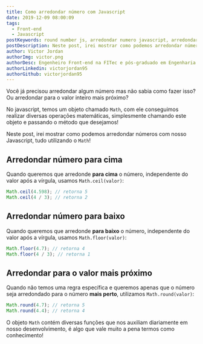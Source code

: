 ```yaml
---
title: Como arredondar número com Javascript
date: 2019-12-09 08:00:09
tags:
  - Front-end
  - Javascript
postKeywords: round number js, arredondar numero javascript, arredondar cima js, retornar inteiro proximo, arredondar, javascript, round, ES6, front-end
postDescription: Neste post, irei mostrar como podemos arredondar números com nosso Javascript, tudo utilizando o Math, de uma maneira simples e rápida, que nos garante um bom desenvolvimento e eficácia em nossos códigos!
author: Victor Jordan
authorImg: victor.png
authorDesc: Engenheiro Front-end na FITec e pós-graduado em Engenharia de Software pela PUC-MG e formado em Banco de Dados pela Fatec, apaixonado por usabilidade, performance e UX!
authorLinkedin: victorjordan95
authorGithub: victorjordan95
---
```


Você já precisou arredondar algum número mas não sabia como fazer isso?
Ou arredondar para o valor inteiro mais próximo?

No javascript, temos um objeto chamado `Math`, com ele conseguimos realizar diversas operações matemáticas, simplesmente chamando este objeto e passando o método que desejamos!

Neste post, irei mostrar como podemos arredondar números com nosso Javascript, tudo utilizando o `Math`!

<!-- more -->

## Arredondar número para cima

Quando queremos que arredonde **para cima** o número, independente do valor após a vírgula, usamos `Math.ceil(valor)`:

```javascript
Math.ceil(4.598); // retorna 5
Math.ceil(4 / 3); // retorna 2
```

## Arredondar número para baixo

Quando queremos que arredonde **para baixo** o número, independente do valor após a vírgula, usamos `Math.floor(valor)`:

```javascript
Math.floor(4.7); // retorna 4
Math.floor(4 / 3); // retorna 1
```

## Arredondar para o valor mais próximo

Quando não temos uma regra específica e queremos apenas que o número seja arredondado para o número **mais perto**, utilizamos `Math.round(valor)`:

```javascript
Math.round(4.7); // retorna 5
Math.round(4.4); // retorna 4
```

O objeto `Math` contém diversas funções que nos auxiliam diariamente em nosso desenvolvimento, é algo que vale muito a pena termos como conhecimento!
